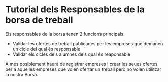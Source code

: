 # Tutorial dels Responsables de la borsa de treball
Els responsables de la borsa tenen 2 funcions principals:
- Validar les ofertes de treball publicades per les empreses que demanen un cicle del qual és responsable
- Validar els cicles dels alumnes dels qual és reaponsable

A més posiblement haurà de registrar empreses i crear les seues ofertes per a aquelles empreses que volen ofertar un treball però no volen utilitzar la nostra Borsa.



